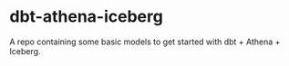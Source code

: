 # dbt-athena-iceberg
A repo containing some basic models to get started with dbt + Athena + Iceberg.
